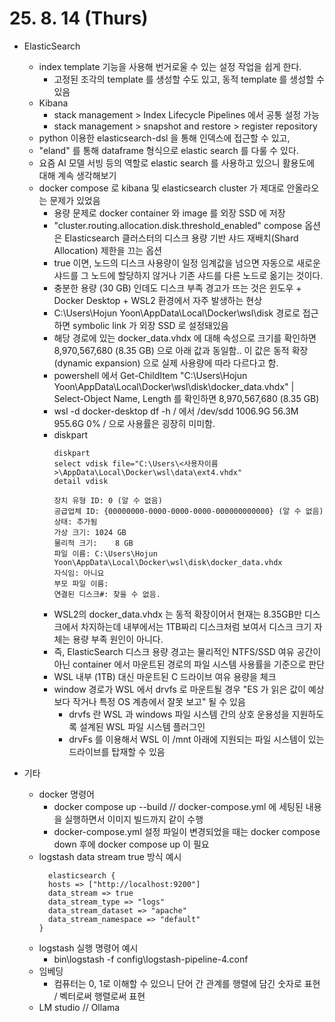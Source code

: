 # 25. 8. 14 (Thurs)

* ElasticSearch
  * index template 기능을 사용해 번거로울 수 있는 설정 작업을 쉽게 한다.
    * 고정된 조각의 template 를 생성할 수도 있고, 동적 template 를 생성할 수 있음
  * Kibana
    * stack management > Index Lifecycle Pipelines 에서 공통 설정 가능
    * stack management > snapshot and restore > register repository
  * python 이용한 elasticsearch-dsl 을 통해 인덱스에 접근할 수 있고,
  * "eland" 를 통해 dataframe 형식으로 elastic search 를 다룰 수 있다.
  * 요즘 AI 모델 서빙 등의 역할로 elastic search 를 사용하고 있으니 활용도에 대해 계속 생각해보기
  * docker compose 로 kibana 및 elasticsearch cluster 가 제대로 안올라오는 문제가 있었음
    * 용량 문제로 docker container 와 image 를 외장 SSD 에 저장
    * "cluster.routing.allocation.disk.threshold_enabled" compose 옵션은 Elasticsearch 클러스터의 디스크 용량 기반 샤드 재배치(Shard Allocation) 제한을 끄는 옵션
    * true 이면, 노드의 디스크 사용량이 일정 임계값을 넘으면 자동으로 새로운 샤드를 그 노드에 할당하지 않거나 기존 샤드를 다른 노드로 옮기는 것이다.
    * 충분한 용량 (30 GB) 인데도 디스크 부족 경고가 뜨는 것은 윈도우 + Docker Desktop + WSL2 환경에서 자주 발생하는 현상
    * C:\Users\Hojun Yoon\AppData\Local\Docker\wsl\disk 경로로 접근하면 symbolic link 가 외장 SSD 로 설정돼있음
    * 해당 경로에 있는 docker_data.vhdx 에 대해 속성으로 크기를 확인하면 8,970,567,680 (8.35 GB) 으로 아래 값과 동일함.. 이 값은 동적 확장 (dynamic expansion) 으로 실제 사용량에 따라 다르다고 함.
    * powershell 에서 Get-ChildItem "C:\Users\Hojun Yoon\AppData\Local\Docker\wsl\disk\docker_data.vhdx" | Select-Object Name, Length 를 확인하면 8,970,567,680 (8.35 GB)
    * wsl -d docker-desktop df -h / 에서 /dev/sdd               1006.9G     56.3M    955.6G   0% / 으로 사용률은 굉장히 미미함.
    * diskpart
      ```
      diskpart
      select vdisk file="C:\Users\<사용자이름>\AppData\Local\Docker\wsl\data\ext4.vhdx"
      detail vdisk
      
      장치 유형 ID: 0 (알 수 없음)
      공급업체 ID: {00000000-0000-0000-0000-000000000000} (알 수 없음)
      상태: 추가됨
      가상 크기: 1024 GB
      물리적 크기:    8 GB
      파일 이름: C:\Users\Hojun Yoon\AppData\Local\Docker\wsl\disk\docker_data.vhdx
      자식임: 아니요
      부모 파일 이름:
      연결된 디스크#: 찾을 수 없음.
      ```
    * WSL2의 docker_data.vhdx 는 동적 확장이어서 현재는 8.35GB만 디스크에서 차지하는데 내부에서는 1TB짜리 디스크처럼 보여서 디스크 크기 자체는 용량 부족 원인이 아니다.
    * 즉, ElasticSearch 디스크 용량 경고는 물리적인 NTFS/SSD 여유 공간이 아닌 container 에서 마운트된 경로의 파일 시스템 사용률을 기준으로 판단
    * WSL 내부 (1TB) 대신 마운트된 C 드라이브 여유 용량을 체크
    * window 경로가 WSL 에서 drvfs 로 마운트될 경우 "ES 가 읽은 값이 예상보다 작거나 특정 OS 계층에서 잘못 보고" 될 수 있음
      * drvfs 란 WSL 과 windows 파일 시스템 간의 상호 운용성을 지원하도록 설계된 WSL 파일 시스템 플러그인
      * drvFs 를 이용해서 WSL 이 /mnt 아래에 지원되는 파일 시스템이 있는 드라이브를 탑재할 수 있음
 
* 기타
  * docker 명령어
    * docker compose up --build // docker-compose.yml 에 세팅된 내용을 실행하면서 이미지 빌드까지 같이 수행
    * docker-compose.yml 설정 파일이 변경되었을 때는 docker compose down 후에 docker compose up 이 필요
  * logstash data stream true 방식 예시
    ```
      elasticsearch {
      hosts => ["http://localhost:9200"]
      data_stream => true
      data_stream_type => "logs"
      data_stream_dataset => "apache"
      data_stream_namespace => "default"
    }
    ```
  * logstash 실행 명령어 예시
    * bin\logstash -f config\logstash-pipeline-4.conf
  * 임베딩
    * 컴퓨터는 0, 1로 이해할 수 있으니 단어 간 관계를 행렬에 담긴 숫자로 표현 / 벡터로써 행렬로써 표현
  * LM studio // Ollama
    
